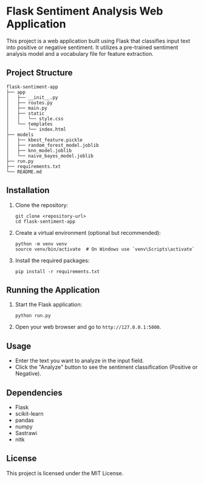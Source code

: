 # Flask Sentiment Analysis Web Application

This project is a web application built using Flask that classifies input text into positive or negative sentiment. It utilizes a pre-trained sentiment analysis model and a vocabulary file for feature extraction.

## Project Structure

```
flask-sentiment-app
├── app
│   ├── __init__.py
│   ├── routes.py
│   ├── main.py
│   ├── static
│   │   └── style.css
│   └── templates
│       └── index.html
├── models
│   ├── kbest_feature.pickle
│   ├── random_forest_model.joblib
│   ├── knn_model.joblib
│   └── naive_bayes_model.joblib
├── run.py
├── requirements.txt
└── README.md
```

## Installation

1. Clone the repository:
   ```
   git clone <repository-url>
   cd flask-sentiment-app
   ```

2. Create a virtual environment (optional but recommended):
   ```
   python -m venv venv
   source venv/bin/activate  # On Windows use `venv\Scripts\activate`
   ```

3. Install the required packages:
   ```
   pip install -r requirements.txt
   ```

## Running the Application

1. Start the Flask application:
   ```
   python run.py
   ```

2. Open your web browser and go to `http://127.0.0.1:5000`.

## Usage

- Enter the text you want to analyze in the input field.
- Click the "Analyze" button to see the sentiment classification (Positive or Negative).

## Dependencies

- Flask
- scikit-learn
- pandas
- numpy
- Sastrawi
- nltk

## License

This project is licensed under the MIT License.
